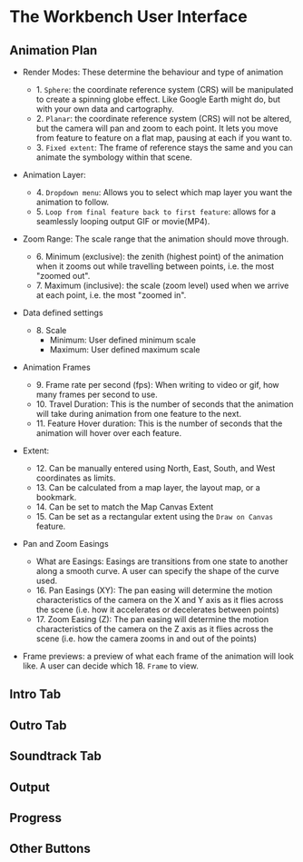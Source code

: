 # The Workbench User Interface

## Animation Plan
- Render Modes: These determine the behaviour and type of animation
    - 1\. `Sphere`: the coordinate reference system (CRS) will be manipulated to create a spinning globe effect. 
        Like Google Earth might do, but with your own data and cartography.
    - 2\. `Planar`: the coordinate reference system (CRS) will not be altered, but the camera will pan and zoom 
        to each point. It lets you move from feature to feature on a flat map, pausing at each if you want to.
    - 3\. `Fixed extent`: The frame of reference stays the same and you can animate the symbology within that scene. 

- Animation Layer: 
    - 4\. `Dropdown menu`: Allows you to select which map layer you want the animation to follow.
    - 5\. `Loop from final feature back to first feature`: allows for a seamlessly looping output GIF or movie(MP4).

- Zoom Range: The scale range that the animation should move through.
    - 6\. Minimum (exclusive): the zenith (highest point) of the animation when it zooms out while travelling between 
        points, i.e. the most "zoomed out".
    - 7\. Maximum (inclusive): the scale (zoom level) used when we arrive at each point, i.e. the most "zoomed in".

- Data defined settings
    - 8\. Scale
        - Minimum: User defined minimum scale
        - Maximum: User defined maximum scale

- Animation Frames
    - 9\. Frame rate per second (fps): When writing to video or gif, how many frames per second to use.
    - 10\. Travel Duration: This is the number of seconds that the animation will take during animation from one feature
         to the next.
    - 11\. Feature Hover duration: This is the number of seconds that the animation will hover over each feature.

- Extent:
    - 12\. Can be manually entered using North, East, South, and West coordinates as limits.
    - 13\. Can be calculated from a map layer, the layout map, or a bookmark. 
    - 14\. Can be set to match the Map Canvas Extent
    - 15\. Can be set as a rectangular extent using the `Draw on Canvas` feature.

- Pan and Zoom Easings
    - What are Easings: Easings are transitions from one state to another along a smooth curve. A user can specify the 
        shape of the curve used.
    - 16\. Pan Easings (XY): The pan easing will determine the motion characteristics of the camera on the X and Y axis as it
         flies across the scene (i.e. how it accelerates or decelerates between points)
    - 17\. Zoom Easing (Z): The pan easing will determine the motion characteristics of the camera on the Z axis as it flies 
        across the scene (i.e. how the camera zooms in and out of the points)

- Frame previews: a preview of what each frame of the animation will look like. A user can decide which 18\. `Frame` to view.

## Intro Tab

## Outro Tab

## Soundtrack Tab

## Output

## Progress

## Other Buttons